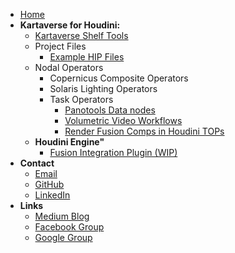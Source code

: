 <!-- docs/_sidebar.md -->
- [Home](/)
- **Kartaverse for Houdini:**
  - [Kartaverse Shelf Tools](shelf)
  - Project Files
    - [Example HIP Files](examples)
  - Nodal Operators
    - Copernicus Composite Operators
    - Solaris Lighting Operators
    - Task Operators
      - [Panotools Data nodes](panotools)
      - [Volumetric Video Workflows](https://docs.google.com/document/d/17xXudeghGhvfofffoqLhYmcvgnS-_eP0A1KOwWJPjxg/edit?usp=sharing)
      - [Render Fusion Comps in Houdini TOPs](https://docs.google.com/document/d/1l9L-LhCxTobZmRlinu3oKUM61EuqtZJmcf_Tv1VG-8Q/edit?usp=sharing)
  - **Houdini Engine"**
    - [Fusion Integration Plugin (WIP)](https://github.com/Kartaverse/HoudiniEngine)
- **Contact**
  - [Email](mailto:andrew@andrewhazelden.com)
  - [GitHub](https://github.com/AndrewHazelden)
  - [LinkedIn](https://www.linkedin.com/in/andrewhazelden/)
- **Links**
  - [Medium Blog](https://medium.com/@andrewhazelden)
  - [Facebook Group](https://www.facebook.com/groups/kartavr)
  - [Google Group](https://groups.google.com/g/kartaverse/)

